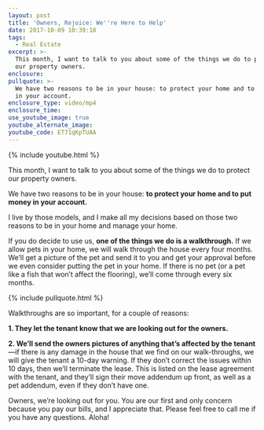 ```yaml
---
layout: post
title: 'Owners, Rejoice: We''re Here to Help'
date: 2017-10-09 10:39:18
tags:
  - Real Estate
excerpt: >-
  This month, I want to talk to you about some of the things we do to protect
  our property owners.
enclosure:
pullquote: >-
  We have two reasons to be in your house: to protect your home and to put money
  in your account.
enclosure_type: video/mp4
enclosure_time:
use_youtube_image: true
youtube_alternate_image:
youtube_code: ET71qKpTUAA
---
```



{% include youtube.html %}

This month, I want to talk to you about some of the things we do to protect our property owners.

We have two reasons to be in your house: **to protect your home and to put money in your account.**

I live by those models, and I make all my decisions based on those two reasons to be in your home and manage your home.

If you do decide to use us, **one of the things we do is a walkthrough.**&nbsp;If we allow pets in your home, we will walk through the house every four months. We’ll get a picture of the pet and send it to you and get your approval before we even consider putting the pet in your home. If there is no pet (or a pet like a fish that won’t affect the flooring), we’ll come through every six months.

{% include pullquote.html %}

Walkthroughs are so important, for a couple of reasons:

**1. They let the tenant know that we are looking out for the owners.**

**2. We’ll send the owners pictures of anything that’s affected by the tenant**—if there is any damage in the house that we find on our walk-throughs, we will give the tenant a 10-day warning. If they don’t correct the issues within 10 days, then we’ll terminate the lease. This is listed on the lease agreement with the tenant, and they’ll sign their move addendum up front, as well as a pet addendum, even if they don’t have one.

Owners, we’re looking out for you. You are our first and only concern because you pay our bills, and I appreciate that. Please feel free to call me if you have any questions. Aloha!